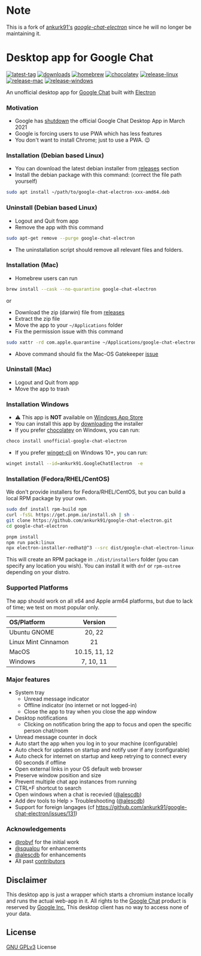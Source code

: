 # Note

This is a fork of [ankurk91's](https://github.com/ankurk91) [*google-chat-electron*](https://github.com/ankurk91/google-chat-electron) since he will no longer be maintaining it.

# Desktop app for Google Chat

[![latest-tag](https://badgen.net/github/release/ankurk91/google-chat-electron)](https://github.com/ankurk91/google-chat-electron/releases)
[![downloads](https://img.shields.io/github/downloads/ankurk91/google-chat-electron/total?cacheSeconds=3600)](https://somsubhra.github.io/github-release-stats/?username=ankurk91&repository=google-chat-electron&page=1&per_page=30)
[![homebrew](https://badgen.net/homebrew/cask/dy/google-chat-electron)](https://formulae.brew.sh/cask/google-chat-electron)
[![chocolatey](https://img.shields.io/chocolatey/dt/unofficial-Google-Chat-Electron?color=blue&label=chocolatey)](https://community.chocolatey.org/packages/unofficial-Google-Chat-Electron)
[![release-linux](https://github.com/ankurk91/google-chat-electron/actions/workflows/release-linux.yml/badge.svg)](https://github.com/ankurk91/google-chat-electron/actions/workflows/release-linux.yml)
[![release-mac](https://github.com/ankurk91/google-chat-electron/actions/workflows/release-mac.yml/badge.svg)](https://github.com/ankurk91/google-chat-electron/actions/workflows/release-mac.yml)
[![release-windows](https://github.com/ankurk91/google-chat-electron/actions/workflows/release-windows.yml/badge.svg)](https://github.com/ankurk91/google-chat-electron/actions/workflows/release-windows.yml)

An unofficial desktop app for [Google Chat](http://chat.google.com) built with [Electron](https://www.electronjs.org)

### Motivation

* Google has [shutdown](https://support.google.com/chat/answer/10194711) the official Google Chat Desktop App in March
  2021
* Google is forcing users to use PWA which has less features
* You don't want to install Chrome; just to use a PWA. :wink:

### Installation (Debian based Linux)

* You can download the latest debian installer from
  [releases](https://github.com/ankurk91/google-chat-electron/releases/latest) section
* Install the debian package with this command: (correct the file path yourself)

```bash
sudo apt install ~/path/to/google-chat-electron-xxx-amd64.deb
```

### Uninstall (Debian based Linux)

* Logout and Quit from app
* Remove the app with this command

```bash
sudo apt-get remove --purge google-chat-electron
```

* The uninstallation script should remove all relevant files and folders.

### Installation (Mac)

* Homebrew users can run

```bash
brew install --cask --no-quarantine google-chat-electron
```

or

* Download the zip (darwin) file from [releases](https://github.com/ankurk91/google-chat-electron/releases/latest)
* Extract the zip file
* Move the app to your `~/Applications` folder
* Fix the permission issue with this command

```bash
sudo xattr -rd com.apple.quarantine ~/Applications/google-chat-electron.app
```

* Above command should fix the Mac-OS Gatekeeper [issue](https://apple.stackexchange.com/questions/262355/)

### Uninstall (Mac)

* Logout and Quit from app
* Move the app to trash

### Installation Windows

* :warning: This app is **NOT** available
  on [Windows App Store](https://apps.microsoft.com/store/detail/gchat-for-desktop/9MZXBPL66066)
* You can install this app by [downloading](https://github.com/ankurk91/google-chat-electron/releases/latest) the
  installer
* If you prefer [chocolatey](https://chocolatey.org/) on Windows, you can run:

```powershell
choco install unofficial-google-chat-electron
```

* If you prefer [winget-cli](https://github.com/microsoft/winget-cli) on Windows 10+, you can run:

```bash
winget install --id=ankurk91.GoogleChatElectron  -e
```

### Installation (Fedora/RHEL/CentOS)

We don't provide installers for Fedora/RHEL/CentOS, but you can build a local RPM package by your own.

```bash
sudo dnf install rpm-build npm
curl -fsSL https://get.pnpm.io/install.sh | sh -
git clone https://github.com/ankurk91/google-chat-electron.git
cd google-chat-electron

pnpm install
npm run pack:linux
npx electron-installer-redhat@^3 --src dist/google-chat-electron-linux-x64 --dest dist/installers/ --arch x86_64
```

This will create an RPM package in `./dist/installers` folder (you can specify any location you wish).
You can install it with `dnf` or `rpm-ostree` depending on your distro.

### Supported Platforms

The app should work on all x64 and Apple arm64 platforms, but due to lack of time; we test on most popular only.

| OS/Platform         |    Version    |
|:--------------------|:-------------:|
| Ubuntu GNOME        |    20, 22     |
| Linux Mint Cinnamon |      21       |
| MacOS               | 10.15, 11, 12 |
| Windows             |   7, 10, 11   |

### Major features

* System tray
    - Unread message indicator
    - Offline indicator (no internet or not logged-in)
    - Close the app to tray when you close the app window
* Desktop notifications
    - Clicking on notification bring the app to focus and open the specific person chat/room
* Unread message counter in dock
* Auto start the app when you log in to your machine (configurable)
* Auto check for updates on startup and notify user if any (configurable)
* Auto check for internet on startup and keep retrying to connect every 60 seconds if offline
* Open external links in your OS default web browser
* Preserve window position and size
* Prevent multiple chat app instances from running
* CTRL+F shortcut to search
* Open windows when a chat is recevied ([@alescdb](https://github.com/alescdb))
* Add dev tools to Help > Troubleshooting ([@alescdb](https://github.com/alescdb))
* Support for foreign langages (cf https://github.com/ankurk91/google-chat-electron/issues/131)

### Acknowledgements

* [@robyf](https://github.com/robyf/google-chat-linux) for the initial work
* [@squalou](https://github.com/squalou/google-chat-linux) for enhancements
* [@alescdb](https://github.com/alescdb/google-chat-electron) for enhancements
* All past [contributors](https://github.com/ankurk91/google-chat-electron/graphs/contributors)

## Disclaimer

This desktop app is just a wrapper which starts a chromium instance locally and runs the actual web-app in it. All
rights to the [Google Chat](https://chat.google.com/) product is reserved by
[Google Inc.](https://en.wikipedia.org/wiki/Google)
This desktop client has no way to access none of your data.

## License

[GNU GPLv3](LICENSE.txt) License
